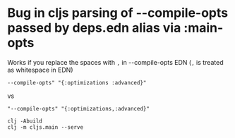 # Bug in cljs parsing of --compile-opts passed by deps.edn alias via :main-opts

Works if you replace the spaces with `,` in --compile-opts EDN (`,` is treated as whitespace in EDN)

`--compile-opts" "{:optimizations :advanced}"`

vs

`"--compile-opts" "{:optimizations,:advanced}"`

```
clj -Abuild
clj -m cljs.main --serve
```
